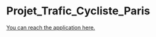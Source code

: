 # Projet_Trafic_Cycliste_Paris

[You can reach the application here.](https://projettraficcyclisteparis-fh7mungtmierybiebv6kxw.streamlit.app/)
